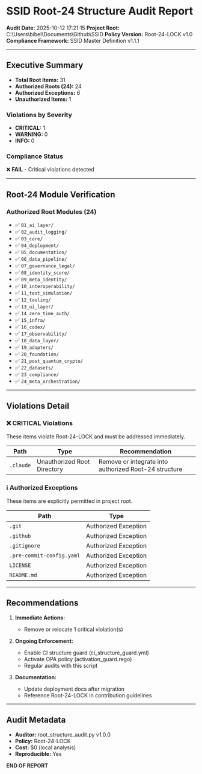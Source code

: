 # SSID Root-24 Structure Audit Report

**Audit Date:** 2025-10-12 17:21:15
**Project Root:** C:\Users\bibel\Documents\Github\SSID
**Policy Version:** Root-24-LOCK v1.0
**Compliance Framework:** SSID Master Definition v1.1.1

---

## Executive Summary

- **Total Root Items:** 31
- **Authorized Roots (24):** 24
- **Authorized Exceptions:** 6
- **Unauthorized Items:** 1

### Violations by Severity

- **CRITICAL:** 1
- **WARNING:** 0
- **INFO:** 0

### Compliance Status

❌ **FAIL** - Critical violations detected

---

## Root-24 Module Verification

### Authorized Root Modules (24)

- ✅ `01_ai_layer/`
- ✅ `02_audit_logging/`
- ✅ `03_core/`
- ✅ `04_deployment/`
- ✅ `05_documentation/`
- ✅ `06_data_pipeline/`
- ✅ `07_governance_legal/`
- ✅ `08_identity_score/`
- ✅ `09_meta_identity/`
- ✅ `10_interoperability/`
- ✅ `11_test_simulation/`
- ✅ `12_tooling/`
- ✅ `13_ui_layer/`
- ✅ `14_zero_time_auth/`
- ✅ `15_infra/`
- ✅ `16_codex/`
- ✅ `17_observability/`
- ✅ `18_data_layer/`
- ✅ `19_adapters/`
- ✅ `20_foundation/`
- ✅ `21_post_quantum_crypto/`
- ✅ `22_datasets/`
- ✅ `23_compliance/`
- ✅ `24_meta_orchestration/`

---

## Violations Detail

### ❌ CRITICAL Violations

These items violate Root-24-LOCK and must be addressed immediately.

| Path | Type | Recommendation |
|------|------|----------------|
| `.claude` | Unauthorized Root Directory | Remove or integrate into authorized Root-24 structure |

### ℹ️ Authorized Exceptions

These items are explicitly permitted in project root.

| Path | Type |
|------|------|
| `.git` | Authorized Exception |
| `.github` | Authorized Exception |
| `.gitignore` | Authorized Exception |
| `.pre-commit-config.yaml` | Authorized Exception |
| `LICENSE` | Authorized Exception |
| `README.md` | Authorized Exception |

---

## Recommendations

1. **Immediate Actions:**
   - Remove or relocate 1 critical violation(s)

2. **Ongoing Enforcement:**
   - Enable CI structure guard (ci_structure_guard.yml)
   - Activate OPA policy (activation_guard.rego)
   - Regular audits with this script

3. **Documentation:**
   - Update deployment docs after migration
   - Reference Root-24-LOCK in contribution guidelines

---

## Audit Metadata

- **Auditor:** root_structure_audit.py v1.0.0
- **Policy:** Root-24-LOCK
- **Cost:** $0 (local analysis)
- **Reproducible:** Yes

**END OF REPORT**